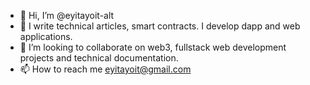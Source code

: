 - 👋 Hi, I’m @eyitayoit-alt
- 👀 I write technical articles, smart contracts. I develop dapp and web applications.
- 💞️ I’m looking to collaborate on web3, fullstack web development projects and technical documentation.
- 📫 How to reach me eyitayoit@gmail.com

<!---
eyitayoit-alt/eyitayoit-alt is a ✨ special ✨ repository because its `README.md` (this file) appears on your GitHub profile.
You can click the Preview link to take a look at your changes.
--->

